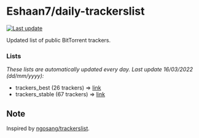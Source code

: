 
# Eshaan7/daily-trackerslist 

[![Last update](https://img.shields.io/badge/Last%20update-16/03/2022-blue.svg)](#)

Updated list of public BitTorrent trackers.

### Lists
*These lists are automatically updated every day. Last update 16/03/2022 (_dd/mm/yyyy_):*

* trackers_best (26 trackers) => [link](https://raw.githubusercontent.com/eshaan7/daily-trackerslist/master/trackers_best.txt)
* trackers_stable (67 trackers) => [link](https://raw.githubusercontent.com/eshaan7/daily-trackerslist/master/trackers_stable.txt)

## Note

Inspired by [ngosang/trackerslist](https://github.com/ngosang/trackerslist).
